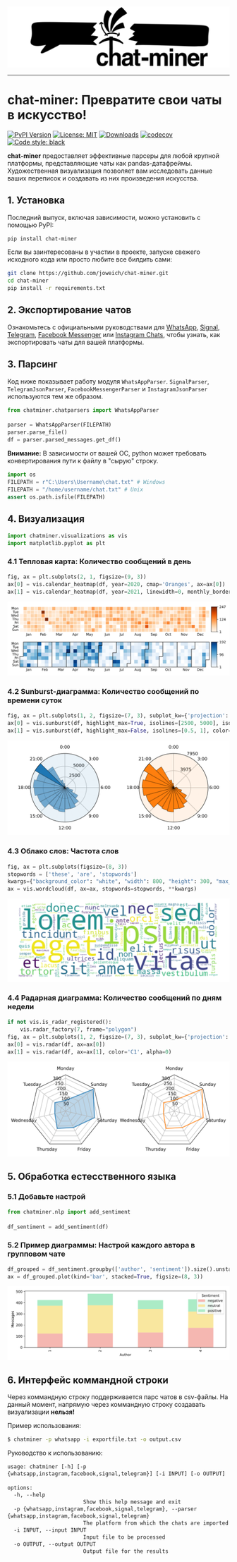 <picture>
  <source media="(prefers-color-scheme: dark)" srcset="doc/_static/logo-wide-dark.png">
  <source media="(prefers-color-scheme: light)" srcset="doc/_static/logo-wide-light.png">
  <img alt="chat-miner: turn your chats into artwork" src="doc/_static/logo-wide-light.png">
</picture>

-----------------

# chat-miner: Превратите свои чаты в искусство!

[![PyPI Version](https://img.shields.io/pypi/v/chat-miner.svg)](https://pypi.org/project/chat-miner/)
[![License: MIT](https://img.shields.io/badge/License-MIT-yellow.svg)](https://opensource.org/licenses/MIT)
[![Downloads](https://static.pepy.tech/badge/chat-miner/month)](https://pepy.tech/project/chat-miner)
[![codecov](https://codecov.io/gh/joweich/chat-miner/branch/main/graph/badge.svg?token=6EQF0YNGLK)](https://codecov.io/gh/joweich/chat-miner)
[![Code style: black](https://img.shields.io/badge/code%20style-black-000000.svg)](https://github.com/psf/black)

**chat-miner** предоставляет эффективные парсеры для любой крупной платформы, представляющие чаты как pandas-датафреймы. Художественная визуализация позволяет вам исследовать данные ваших переписок и создавать из них произведения искусства.


## 1. Установка
Последний выпуск, включая зависимости, можно установить с помощью PyPI:
```sh
pip install chat-miner
```
Если вы заинтересованы в участии в проекте, запуске свежего исходного кода или просто любите все билдить сами:
```sh
git clone https://github.com/joweich/chat-miner.git
cd chat-miner
pip install -r requirements.txt
```

## 2. Экспортирование чатов
Ознакомьтесь с официальными руководствами для [WhatsApp](https://faq.whatsapp.com/1180414079177245/), [Signal](https://github.com/carderne/signal-export), [Telegram](https://telegram.org/blog/export-and-more), [Facebook Messenger](https://www.facebook.com/help/messenger-app/713635396288741) или [Instagram Chats](https://help.instagram.com/181231772500920), чтобы узнать, как экспортировать чаты для вашей платформы.

## 3. Парсинг
Код ниже показывает работу модуля ``WhatsAppParser``.
``SignalParser``, ``TelegramJsonParser``, ``FacebookMessengerParser`` и ``InstagramJsonParser`` используются тем же образом.
```python
from chatminer.chatparsers import WhatsAppParser

parser = WhatsAppParser(FILEPATH)
parser.parse_file()
df = parser.parsed_messages.get_df()
```
**Внимание:**
В зависимости от вашей ОС, python может требовать конвертирования пути к файлу в "сырую" строку.
```python
import os
FILEPATH = r"C:\Users\Username\chat.txt" # Windows
FILEPATH = "/home/username/chat.txt" # Unix
assert os.path.isfile(FILEPATH)

```

## 4. Визуализация
```python
import chatminer.visualizations as vis
import matplotlib.pyplot as plt
```
### 4.1 Тепловая карта: Количество сообщений в день
```python
fig, ax = plt.subplots(2, 1, figsize=(9, 3))
ax[0] = vis.calendar_heatmap(df, year=2020, cmap='Oranges', ax=ax[0])
ax[1] = vis.calendar_heatmap(df, year=2021, linewidth=0, monthly_border=True, ax=ax[1])
```

<p align="center">
  <img src="examples/heatmap.svg">
</p>

### 4.2 Sunburst-диаграмма: Количество сообщений по времени суток
```python
fig, ax = plt.subplots(1, 2, figsize=(7, 3), subplot_kw={'projection': 'polar'})
ax[0] = vis.sunburst(df, highlight_max=True, isolines=[2500, 5000], isolines_relative=False, ax=ax[0])
ax[1] = vis.sunburst(df, highlight_max=False, isolines=[0.5, 1], color='C1', ax=ax[1])
```

<p align="center">
  <img src="examples/sunburst.svg">
</p>

### 4.3 Облако слов: Частота слов
```python
fig, ax = plt.subplots(figsize=(8, 3))
stopwords = ['these', 'are', 'stopwords']
kwargs={"background_color": "white", "width": 800, "height": 300, "max_words": 500}
ax = vis.wordcloud(df, ax=ax, stopwords=stopwords, **kwargs)
```
<p align="center">
  <img src="examples/wordcloud.svg">
</p>

### 4.4 Радарная диаграмма: Количество сообщений по дням недели
```python
if not vis.is_radar_registered():
	vis.radar_factory(7, frame="polygon")
fig, ax = plt.subplots(1, 2, figsize=(7, 3), subplot_kw={'projection': 'radar'})
ax[0] = vis.radar(df, ax=ax[0])
ax[1] = vis.radar(df, ax=ax[1], color='C1', alpha=0)
```
<p align="center">
  <img src="examples/radar.svg">
</p>

## 5. Обработка естесственного языка

### 5.1 Добавьте настрой

```python
from chatminer.nlp import add_sentiment

df_sentiment = add_sentiment(df)
```
### 5.2 Пример диаграммы: Настрой каждого автора в групповом чате

```python
df_grouped = df_sentiment.groupby(['author', 'sentiment']).size().unstack(fill_value=0)
ax = df_grouped.plot(kind='bar', stacked=True, figsize=(8, 3))
```

<p align="center">
  <img src="examples/nlp.svg">
</p>


## 6. Интерфейс коммандной строки
Через коммандную строку поддерживается парс чатов в csv-файлы.
На данный момент, напрямую через коммандную строку создавать визуализации **нельзя!**

Пример использования:
```bash
$ chatminer -p whatsapp -i exportfile.txt -o output.csv
```

Руководство к использованию:
```
usage: chatminer [-h] [-p {whatsapp,instagram,facebook,signal,telegram}] [-i INPUT] [-o OUTPUT]

options:
  -h, --help 
                        Show this help message and exit
  -p {whatsapp,instagram,facebook,signal,telegram}, --parser {whatsapp,instagram,facebook,signal,telegram}
                        The platform from which the chats are imported
  -i INPUT, --input INPUT
                        Input file to be processed
  -o OUTPUT, --output OUTPUT
                        Output file for the results
```
